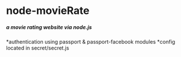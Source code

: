 # node-movieRate
##### a movie rating website via node.js #####

*authentication using passport & passport-facebook modules
*config located in secret/secret.js
